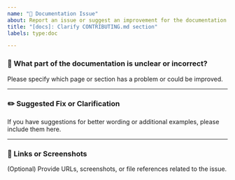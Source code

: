 ```yaml
---
name: "📝 Documentation Issue"
about: Report an issue or suggest an improvement for the documentation
title: "[docs]: Clarify CONTRIBUTING.md section"
labels: type:doc

---
```


### 📄 What part of the documentation is unclear or incorrect?

Please specify which page or section has a problem or could be improved.

---

### ✏️ Suggested Fix or Clarification

If you have suggestions for better wording or additional examples, please include them here.

---

### 🔗 Links or Screenshots

(Optional) Provide URLs, screenshots, or file references related to the issue.
